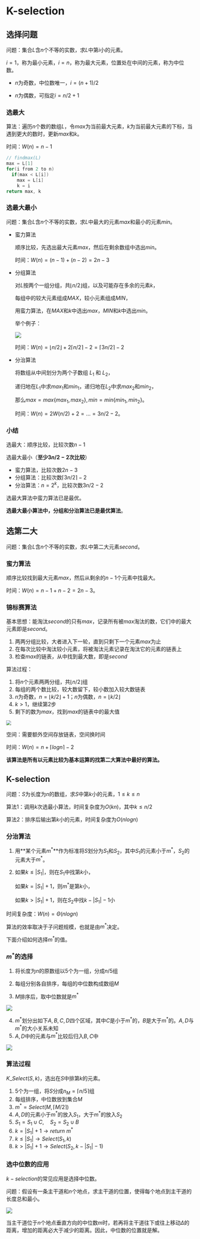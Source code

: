 # K-selection

## 选择问题

问题：集合$L$含$n$个不等的实数，求$L$中第$i$小的元素。

$i = 1$，称为最小元素，$i = n$，称为最大元素，位置处在中间的元素，称为中位数。

* $n$为奇数，中位数唯一，$i=(n+1)/2$

* $n$为偶数，可指定$i = n / 2 + 1$

### 选最大

算法：遍历$n$个数的数组$L$，令$max$为当前最大元素，$k$为当前最大元素的下标，当遇到更大的数时，更新$max$和$k$。

时间：$W(n) = n - 1$

```c
// findmax(L)
max = L[1]
for(i from 2 to n)
  if(max < L[i])
    max = L[i]
    k = i
return max, k
```

### 选最大最小

问题：集合$L$含$n$个不等的实数，求$L$中最大的元素$max$和最小的元素$min$。

* 蛮力算法

  顺序比较，先选出最大元素$max$，然后在剩余数组中选出$min$。

  时间：$W(n) = (n - 1) + (n - 2) = 2n - 3$

* 分组算法

  对$L$按两个一组分组，共$\lfloor n / 2 \rfloor$组，以及可能存在多余的元素$k$，

  每组中的较大元素组成$MAX$，较小元素组成$MIN$，

  用蛮力算法，在$MAX$和$k$中选出$max$，$MIN$和$k$中选出$min$。

  举个例子：

  ![](https://tva1.sinaimg.cn/large/008i3skNgy1gu2lcwhs3yj60e706yq3302.jpg)

  时间：$W(n) = \lfloor n / 2 \rfloor + 2\lceil n / 2 \rceil - 2 = \lceil 3n / 2 \rceil - 2$

* 分治算法

  将数组从中间划分为两个子数组 $L_1$ 和 $L_2$，

  递归地在$L_1$中求$max_1$和$min_1$，递归地在$L_2$中求$max_2$和$min_2$，

  那么$max = max\{max_1, max_2\}, min = min\{min_1,min_2\}$。

  时间：$W(n) = 2W(n / 2) + 2 = \dots = 3n/2 -2$。

### 小结

选最大：顺序比较，比较次数$n - 1$

选最大最小（**至少$3n / 2 - 2$次比较**）
* 蛮力算法，比较次数$2n - 3$
* 分组算法：比较次数$\lceil 3n/2 \rceil - 2$
* 分治算法：$n = 2^k$，比较次数$3n/2 - 2$

选最大算法中蛮力算法已是最优。

**选最大最小算法中，分组和分治算法已是最优算法**。

## 选第二大

问题：集合$L$含$n$个不等的实数，求$L$中第二大元素$second$。

### 蛮力算法

顺序比较找到最大元素$max$，然后从剩余的$n - 1$个元素中找最大。

时间：$W(n) = n - 1 + n - 2 = 2n - 3$。

### 锦标赛算法

基本思想：能淘汰$second$的只有$max$，记录所有被$max$淘汰的数，它们中的最大元素即是$second$。

1. 两两分组比较，大者进入下一轮，直到只剩下一个元素$max$为止
2. 在每次比较中淘汰较小元素，将被淘汰元素记录在淘汰它的元素的链表上
3. 检查$max$的链表，从中找到最大数，即是$second$

算法过程：

1. 将$n$个元素两两分组，共$\lfloor n/2 \rfloor$组
2. 每组的两个数比较，较大数留下，较小数加入较大数链表
3. $n$为奇数，$n = \lfloor k/2\rfloor+1$；$n$为偶数，$n = \lfloor k/2 \rfloor$
4. $k > 1$，继续第2步
5. 剩下的数为$max$，找到$max$的链表中的最大值

<img src="https://tva1.sinaimg.cn/large/008i3skNgy1gu2msw5rxnj60ez0b9mxk02.jpg" style="zoom:80%;" />

空间：需要额外空间存放链表，空间换时间

时间：$W(n) = n + \lceil logn \rceil - 2$

**该算法是所有以元素比较为基本运算的找第二大算法中最好的算法。**

## K-selection

问题：$S$为长度为$n$的数组，求$S$中第$k$小的元素，$1 \le k \le n$

算法1：调用$k$次选最小算法，时间复杂度为$O(kn)$，其中$k \le n / 2$

算法2：排序后输出第$k$小的元素，时间复杂度为$O(nlogn)$

### 分治算法

1. 用**某个元素$m^*$**作为标准将$S$划分为$S_1$和$S_2$，其中$S_1$的元素小于$m^*$，$S_2$的元素大于$m^*$。

2. 如果$k \le |S_1|$，则在$S_1$中找第$k$小，

   如果$k = |S_1| + 1$，则$m^*$是第$k$小，

   如果$k > |S_1| + 1$，则在$S_2$中找$k - |S_1| - 1$小

时间复杂度：$W(n) = \Theta(nlogn)$

算法的效率取决于子问题规模，也就是由$m^*$决定。

下面介绍如何选择$m^*$的值。

### $m^*$的选择

1. 将长度为$n$的原数组以5个为一组，分成$n/5$组

2. 每组分别各自排序，每组的中位数构成数组$M$

3. $M$排序后，取中位数就是$m^*$

![](https://tva1.sinaimg.cn/large/008i3skNgy1gu3l7hxqqvj60kc07274n02.jpg)

4. $m^*$划分出如下$A,B,C,D$四个区域，其中$C$是小于$m^*$的，$B$是大于$m^*$的。$A,D$与$m^*$的大小关系未知
5. $A,D$中的元素与$m^*$比较后归入$B,C$中

![](https://tva1.sinaimg.cn/large/008i3skNgy1gu3l7mjj74j60g605g0t102.jpg)

### 算法过程

$K\_Select(S, k)$，选出在$S$中排第$k$的元素。

1. 5个为一组，将$S$分成$n_M=\lceil n/5 \rceil$组
2. 每组排序，中位数放到集合$M$
3. $m^* = Select(M, \lceil M / 2 \rceil)$
4. $A,D$的元素小于$m^*$的放入$S_1$，大于$m^*$的放入$S_2$
5. $S_1 = S_1 \cup C,\quad S_2 = S_2 \cup B$
6. $k = |S_1| + 1 \to return\ m^*$
7. $k \le |S_1| \to Select(S_1, k)$
8. $k \gt |S_1|+1 \to Select(S_2, k-|S_1|-1)$

### 选中位数的应用

$k-selection$的常见应用是选择中位数。

问题：假设有一条主干道和$n$个地点，求主干道的位置，使得每个地点到主干道的长度总和最小。

![](https://tva1.sinaimg.cn/large/008i3skNgy1gu3l7pmu4tj60lg078q3h02.jpg)

当主干道位于$n$个地点垂直方向的中位数$m$时，若再将主干道往下或往上移动$\Delta$的距离，增加的距离必大于减少的距离。因此，中位数的位置就是解。
